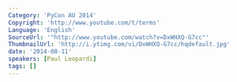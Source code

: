 ```yaml
---
Category: 'PyCon AU 2014'
Copyright: 'http://www.youtube.com/t/terms'
Language: 'English'
SourceUrl: '"http://www.youtube.com/watch?v=DxWHXQ-G7cc"'
ThumbnailUrl: 'http://i.ytimg.com/vi/DxWHXQ-G7cc/hqdefault.jpg'
date: '2014-08-11'
speakers: [Paul Leopardi]
tags: []
---
```


